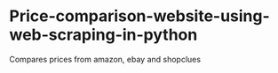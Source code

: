 # Price-comparison-website-using-web-scraping-in-python

Compares prices from amazon, ebay and shopclues
